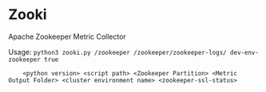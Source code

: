 # Zooki
Apache Zookeeper Metric Collector

Usage: `python3 zooki.py /zookeeper /zookeeper/zookeeper-logs/ dev-env-zookeeper true`


        <python version> <script path> <Zookeeper Partition> <Metric Output Folder> <cluster environment name> <zookeeper-ssl-status>